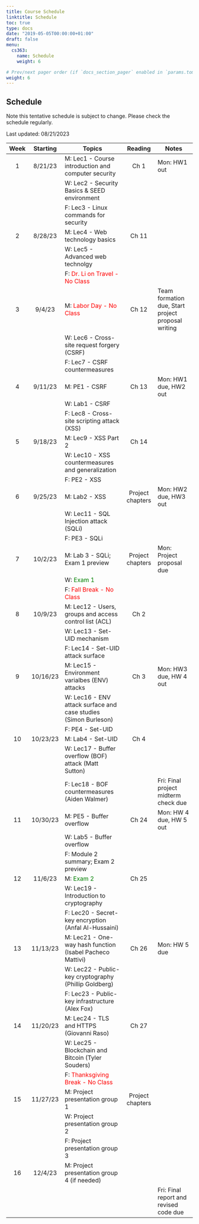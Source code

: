 ```yaml
---
title: Course Schedule
linktitle: Schedule
toc: true
type: docs
date: "2019-05-05T00:00:00+01:00"
draft: false
menu:
  cs363:
    name: Schedule
    weight: 6

# Prev/next pager order (if `docs_section_pager` enabled in `params.toml`)
weight: 6
---
```



## Schedule

Note this tentative schedule is subject to change. Please check the schedule regularly.

Last updated: 08/21/2023

| Week | Starting |                                  Topics                                 |      Reading     |                         Notes                        |
|:----:|:--------:|-------------------------------------------------------------------------|:----------------:|------------------------------------------------------|
|   1  |  8/21/23 | M: Lec1 - Course introduction and computer security                     |       Ch 1       | Mon: HW1 out                                         |
|      |          | W: Lec2 - Security Basics & SEED environment                            |                  |                                                      |
|      |          | F: Lec3 - Linux commands for security                                   |                  |                                                      |
|   2  |  8/28/23 | M: Lec4 -  Web technology basics                                        |       Ch 11      |                                                      |
|      |          | W: Lec5 - Advanced web technolgy                                        |                  |                                                      |
|      |          | F: <span style="color:red">Dr. Li on Travel - No Class</span>           |                  |                                                      |
|   3  |  9/4/23  | M: <span style="color:red">Labor Day - No Class </span>                 |       Ch 12      | Team formation due, Start project proposal writing   |
|      |          | W: Lec6 - Cross-site request forgery (CSRF)                             |                  |                                                      |
|      |          | F: Lec7 - CSRF countermeasures                                          |                  |                                                      |
|   4  |  9/11/23 | M: PE1 - CSRF                                                           |       Ch 13      | Mon: HW1 due, HW2 out                                |
|      |          | W: Lab1 - CSRF                                                          |                  |                                                      |
|      |          | F: Lec8 - Cross-site scripting attack   (XSS)                           |                  |                                                      |
|   5  |  9/18/23 | M: Lec9 - XSS Part 2                                                    |       Ch 14      |                                                      |
|      |          | W: Lec10 - XSS countermeasures and generalization                       |                  |                                                      |
|      |          | F: PE2 - XSS                                                            |                  |                                                      |
|   6  |  9/25/23 | M: Lab2 - XSS                                                           | Project chapters | Mon: HW2 due, HW3 out                                |
|      |          | W: Lec11 - SQL Injection attack (SQLi)                                  |                  |                                                      |
|      |          | F: PE3 - SQLi                                                           |                  |                                                      |
|   7  |  10/2/23 | M: Lab 3 - SQLi; Exam 1 preview                                         | Project chapters | Mon: Project proposal due                            |
|      |          | W: <span style="color:green">Exam 1</span>                              |                  |                                                      |
|      |          | F: <span style="color:red">Fall Break - No Class</span>                 |                  |                                                      |
|   8  |  10/9/23 | M: Lec12 - Users, groups and access control list (ACL)                  |       Ch 2       |                                                      |
|      |          | W: Lec13 - Set-UID mechanism                                            |                  |                                                      |
|      |          | F: Lec14 - Set-UID attack surface                                       |                  |                                                      |
|   9  | 10/16/23 | M: Lec15 -  Environment varialbes (ENV) attacks                         |       Ch 3       | Mon: HW3 due, HW 4 out                               |
|      |          | W: Lec16 - ENV attack surface and case studies (Simon Burleson)         |                  |                                                      |
|      |          | F: PE4 - Set-UID                                                        |                  |                                                      |
|  10  | 10/23/23 | M: Lab4 - Set-UID                                                       |       Ch 4       |                                                      |
|      |          | W: Lec17 - Buffer overflow (BOF) attack (Matt Sutton)                   |                  |                                                      |
|      |          | F: Lec18 - BOF countermeasures (Aiden Walmer)                               |                  | Fri: Final project midterm check due                 |
|  11  | 10/30/23 | M: PE5 - Buffer overflow                                                |       Ch 24      | Mon: HW 4 due, HW 5 out                              |
|      |          | W: Lab5 - Buffer overflow                                               |                  |                                                      |
|      |          | F: Module 2 summary; Exam 2 preview                                     |                  |                                                      |
|  12  |  11/6/23 | M: <span style="color:green">Exam 2</span>                              |       Ch 25      |                                                      |
|      |          | W: Lec19 - Introduction to cryptography                                 |                  |                                                      |
|      |          | F: Lec20 - Secret-key encryption (Anfal Al-Hussaini)                    |                  |                                                      |
|  13  | 11/13/23 | M: Lec21 - One-way hash function (Isabel Pacheco Mattivi)               |       Ch 26      | Mon: HW 5 due                                        |
|      |          | W: Lec22 - Public-key cryptography (Phillip Goldberg)                   |                  |                                                      |
|      |          | F: Lec23 - Public-key infrastructure (Alex Fox)                         |                  |                                                      |
|  14  | 11/20/23 | M: Lec24 - TLS and HTTPS (Giovanni Raso)                                |       Ch 27      |                                                      |
|      |          | W: Lec25 - Blockchain and Bitcoin (Tyler Souders)                       |                  |                                                      |
|      |          | F: <span style="color:red">Thanksgiving Break - No Class</span>         |                  |                                                      |
|  15  | 11/27/23 | M: Project presentation group 1                                         | Project chapters |                                                      |
|      |          | W: Project presentation group 2                                         |                  |                                                      |
|      |          | F: Project presentation group 3                                         |                  |                                                      |
|  16  |  12/4/23 | M: Project presentation group 4 (if needed)                             |                  |                                                      |
|      |          |                                                                         |                  | Fri: Final report and revised code due               |
